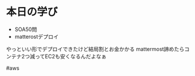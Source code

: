 # 本日の学び
- SOA50問
- matterostデプロイ

やっといい形でデプロイできたけど結局割とお金かかる
mattermost諦めたらコンテナ2つ減ってEC2も安くなるんだよなぁ

#aws
